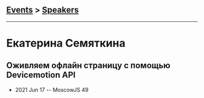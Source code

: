 ## [Events](../README.md) > [Speakers](../speakers.md)
---

# Екатерина Семяткина

## Оживляем офлайн страницу с помощью Devicemotion API
- 2021 Jun 17 -- MoscowJS 49    
